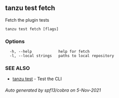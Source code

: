 ## tanzu test fetch

Fetch the plugin tests

```
tanzu test fetch [flags]
```

### Options

```
  -h, --help            help for fetch
  -l, --local strings   paths to local repository
```

### SEE ALSO

* [tanzu test](tanzu_test.md)	 - Test the CLI

###### Auto generated by spf13/cobra on 5-Nov-2021
